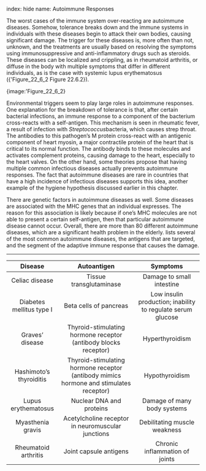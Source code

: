 index: hide
name: Autoimmune Responses

The worst cases of the immune system over-reacting are autoimmune diseases. Somehow, tolerance breaks down and the immune systems in individuals with these diseases begin to attack their own bodies, causing significant damage. The trigger for these diseases is, more often than not, unknown, and the treatments are usually based on resolving the symptoms using immunosuppressive and anti-inflammatory drugs such as steroids. These diseases can be localized and crippling, as in rheumatoid arthritis, or diffuse in the body with multiple symptoms that differ in different individuals, as is the case with systemic lupus erythematosus ({'Figure_22_6_2 Figure 22.6.2}).


{image:'Figure_22_6_2}
        

Environmental triggers seem to play large roles in autoimmune responses. One explanation for the breakdown of tolerance is that, after certain bacterial infections, an immune response to a component of the bacterium cross-reacts with a self-antigen. This mechanism is seen in rheumatic fever, a result of infection with  *Streptococcus*bacteria, which causes strep throat. The antibodies to this pathogen’s M protein cross-react with an antigenic component of heart myosin, a major contractile protein of the heart that is critical to its normal function. The antibody binds to these molecules and activates complement proteins, causing damage to the heart, especially to the heart valves. On the other hand, some theories propose that having multiple common infectious diseases actually prevents autoimmune responses. The fact that autoimmune diseases are rare in countries that have a high incidence of infectious diseases supports this idea, another example of the hygiene hypothesis discussed earlier in this chapter.

There are genetic factors in autoimmune diseases as well. Some diseases are associated with the MHC genes that an individual expresses. The reason for this association is likely because if one’s MHC molecules are not able to present a certain self-antigen, then that particular autoimmune disease cannot occur. Overall, there are more than 80 different autoimmune diseases, which are a significant health problem in the elderly.  lists several of the most common autoimmune diseases, the antigens that are targeted, and the segment of the adaptive immune response that causes the damage.


****

| Disease | Autoantigen | Symptoms |
|:-:|:-:|:-:|
| Celiac disease | Tissue transglutaminase | Damage to small intestine |
| Diabetes mellitus type I | Beta cells of pancreas | Low insulin production; inability to regulate serum glucose |
| Graves’ disease | Thyroid-stimulating hormone receptor (antibody blocks receptor) | Hyperthyroidism |
| Hashimoto’s thyroiditis | Thyroid-stimulating hormone receptor (antibody mimics hormone and stimulates receptor) | Hypothyroidism |
| Lupus erythematosus | Nuclear DNA and proteins | Damage of many body systems |
| Myasthenia gravis | Acetylcholine receptor in neuromuscular junctions | Debilitating muscle weakness |
| Rheumatoid arthritis | Joint capsule antigens | Chronic inflammation of joints |
    
